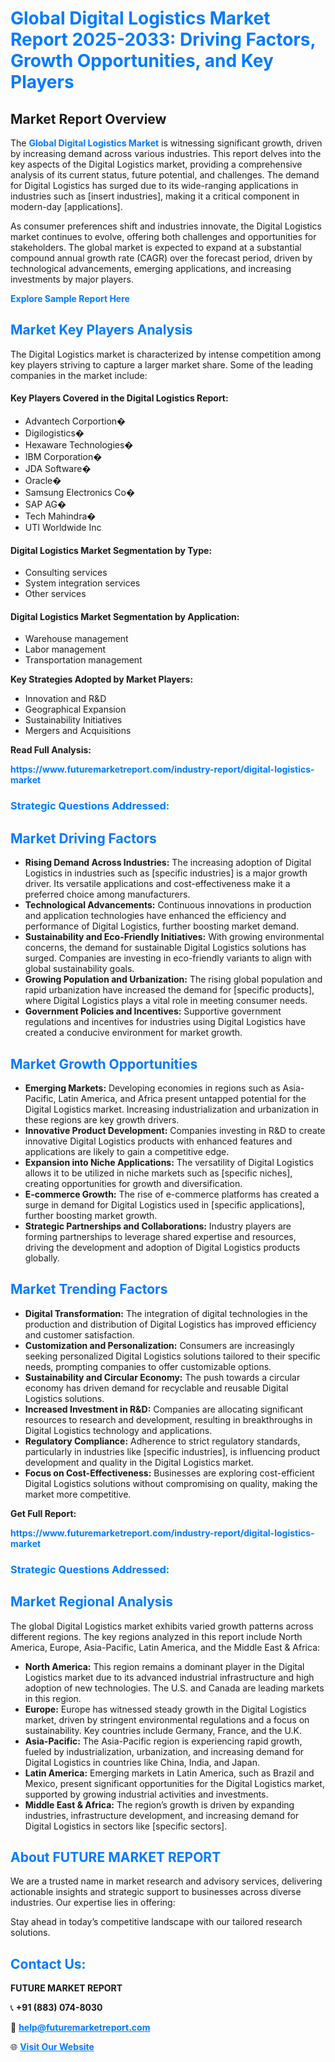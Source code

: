 <h1 style="color: #007BFF;">Global Digital Logistics Market Report 2025-2033: Driving Factors, Growth Opportunities, and Key Players</h1>

<section id="overview">
<h2>Market Report Overview</h2>
<p>The <a href="https://www.futuremarketreport.com/industry-report/digital-logistics-market" style="color: #007BFF; text-decoration: none;"><strong>Global Digital Logistics Market</strong></a> is witnessing significant growth, driven by increasing demand across various industries. This report delves into the key aspects of the Digital Logistics market, providing a comprehensive analysis of its current status, future potential, and challenges. The demand for Digital Logistics has surged due to its wide-ranging applications in industries such as [insert industries], making it a critical component in modern-day [applications].</p>
<p>As consumer preferences shift and industries innovate, the Digital Logistics market continues to evolve, offering both challenges and opportunities for stakeholders. The global market is expected to expand at a substantial compound annual growth rate (CAGR) over the forecast period, driven by technological advancements, emerging applications, and increasing investments by major players.</p>
</section>

<section id="overview">
<p><a href="https://www.futuremarketreport.com/request-sample/reportId=106423" style="color: #007BFF; text-decoration: none;"><strong>Explore Sample Report Here</strong></a></p>
</section>

<section id="key-players">
<h2 style="color: #007BFF;">Market Key Players Analysis</h2>
<p>The Digital Logistics market is characterized by intense competition among key players striving to capture a larger market share. Some of the leading companies in the market include:</p>
<h4>Key Players Covered in the Digital Logistics Report:</h4>
<ul><li>Advantech Corportion�</li><li>Digilogistics�</li><li>Hexaware Technologies�</li><li>IBM Corporation�</li><li>JDA Software�</li><li>Oracle�</li><li>Samsung Electronics Co�</li><li>SAP AG�</li><li>Tech Mahindra�</li><li>UTI Worldwide Inc</li></ul>
<h4>Digital Logistics Market Segmentation by Type:</h4>
<ul><li>Consulting services</li><li>System integration services</li><li>Other services</li></ul>

<h4>Digital Logistics Market Segmentation by Application:</h4>
<ul><li>Warehouse management</li><li>Labor management</li><li>Transportation management</li></ul>
<p><strong>Key Strategies Adopted by Market Players:</strong></p>
<ul>
<li>Innovation and R&D</li>
<li>Geographical Expansion</li>
<li>Sustainability Initiatives</li>
<li>Mergers and Acquisitions</li>
</ul>
</section>

<section>
<p><strong>Read Full Analysis: </strong></p><a href="https://www.futuremarketreport.com/industry-report/digital-logistics-market" style="color: #007BFF; text-decoration: none;"><strong>https://www.futuremarketreport.com/industry-report/digital-logistics-market</strong></a>
<h3 style="color: #007BFF;">Strategic Questions Addressed:</h3>
</section>

<section id="driving-factors">
<h2 style="color: #007BFF;">Market Driving Factors</h2>
<ul>
<li><strong>Rising Demand Across Industries:</strong> The increasing adoption of Digital Logistics in industries such as [specific industries] is a major growth driver. Its versatile applications and cost-effectiveness make it a preferred choice among manufacturers.</li>
<li><strong>Technological Advancements:</strong> Continuous innovations in production and application technologies have enhanced the efficiency and performance of Digital Logistics, further boosting market demand.</li>
<li><strong>Sustainability and Eco-Friendly Initiatives:</strong> With growing environmental concerns, the demand for sustainable Digital Logistics solutions has surged. Companies are investing in eco-friendly variants to align with global sustainability goals.</li>
<li><strong>Growing Population and Urbanization:</strong> The rising global population and rapid urbanization have increased the demand for [specific products], where Digital Logistics plays a vital role in meeting consumer needs.</li>
<li><strong>Government Policies and Incentives:</strong> Supportive government regulations and incentives for industries using Digital Logistics have created a conducive environment for market growth.</li>
</ul>
</section>

<section id="growth-opportunities">
<h2 style="color: #007BFF;">Market Growth Opportunities</h2>
<ul>
<li><strong>Emerging Markets:</strong> Developing economies in regions such as Asia-Pacific, Latin America, and Africa present untapped potential for the Digital Logistics market. Increasing industrialization and urbanization in these regions are key growth drivers.</li>
<li><strong>Innovative Product Development:</strong> Companies investing in R&D to create innovative Digital Logistics products with enhanced features and applications are likely to gain a competitive edge.</li>
<li><strong>Expansion into Niche Applications:</strong> The versatility of Digital Logistics allows it to be utilized in niche markets such as [specific niches], creating opportunities for growth and diversification.</li>
<li><strong>E-commerce Growth:</strong> The rise of e-commerce platforms has created a surge in demand for Digital Logistics used in [specific applications], further boosting market growth.</li>
<li><strong>Strategic Partnerships and Collaborations:</strong> Industry players are forming partnerships to leverage shared expertise and resources, driving the development and adoption of Digital Logistics products globally.</li>
</ul>
</section>

<section id="trending-factors">
<h2 style="color: #007BFF;">Market Trending Factors</h2>
<ul>
<li><strong>Digital Transformation:</strong> The integration of digital technologies in the production and distribution of Digital Logistics has improved efficiency and customer satisfaction.</li>
<li><strong>Customization and Personalization:</strong> Consumers are increasingly seeking personalized Digital Logistics solutions tailored to their specific needs, prompting companies to offer customizable options.</li>
<li><strong>Sustainability and Circular Economy:</strong> The push towards a circular economy has driven demand for recyclable and reusable Digital Logistics solutions.</li>
<li><strong>Increased Investment in R&D:</strong> Companies are allocating significant resources to research and development, resulting in breakthroughs in Digital Logistics technology and applications.</li>
<li><strong>Regulatory Compliance:</strong> Adherence to strict regulatory standards, particularly in industries like [specific industries], is influencing product development and quality in the Digital Logistics market.</li>
<li><strong>Focus on Cost-Effectiveness:</strong> Businesses are exploring cost-efficient Digital Logistics solutions without compromising on quality, making the market more competitive.</li>
</ul>
</section>

<section>
<p><strong>Get Full Report: </strong></p><a href="https://www.futuremarketreport.com/industry-report/digital-logistics-market" style="color: #007BFF; text-decoration: none;"><strong>https://www.futuremarketreport.com/industry-report/digital-logistics-market</strong></a>
<h3 style="color: #007BFF;">Strategic Questions Addressed:</h3>
</section>


<section id="regional-analysis">
<h2 style="color: #007BFF;">Market Regional Analysis</h2>
<p>The global Digital Logistics market exhibits varied growth patterns across different regions. The key regions analyzed in this report include North America, Europe, Asia-Pacific, Latin America, and the Middle East & Africa:</p>
<ul>
<li><strong>North America:</strong> This region remains a dominant player in the Digital Logistics market due to its advanced industrial infrastructure and high adoption of new technologies. The U.S. and Canada are leading markets in this region.</li>
<li><strong>Europe:</strong> Europe has witnessed steady growth in the Digital Logistics market, driven by stringent environmental regulations and a focus on sustainability. Key countries include Germany, France, and the U.K.</li>
<li><strong>Asia-Pacific:</strong> The Asia-Pacific region is experiencing rapid growth, fueled by industrialization, urbanization, and increasing demand for Digital Logistics in countries like China, India, and Japan.</li>
<li><strong>Latin America:</strong> Emerging markets in Latin America, such as Brazil and Mexico, present significant opportunities for the Digital Logistics market, supported by growing industrial activities and investments.</li>
<li><strong>Middle East & Africa:</strong> The region’s growth is driven by expanding industries, infrastructure development, and increasing demand for Digital Logistics in sectors like [specific sectors].</li>
</ul>
</section>

<footer>
<h2 style="color: #007BFF;">About FUTURE MARKET REPORT</h2>
<p>We are a trusted name in market research and advisory services, delivering actionable insights and strategic support to businesses across diverse industries. Our expertise lies in offering:</p>

<p>Stay ahead in today’s competitive landscape with our tailored research solutions.</p>

<h2 style="color: #007BFF;">Contact Us:</h2>
<p><strong>FUTURE MARKET REPORT</strong></p>
<p>📞 <strong>+91 (883) 074-8030</strong></p>
<p>📧 <strong><a href="mailto:help@futuremarketreport.com" style="color: #007BFF;">help@futuremarketreport.com</a></strong></p>
<p>🌐 <strong><a href="https://www.futuremarketreport.com/" style="color: #007BFF;">Visit Our Website</a></strong></p>
</footer>